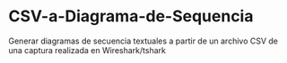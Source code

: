 CSV-a-Diagrama-de-Sequencia
===========================

Generar diagramas de secuencia textuales a partir de un archivo CSV de una captura realizada en Wireshark/tshark
